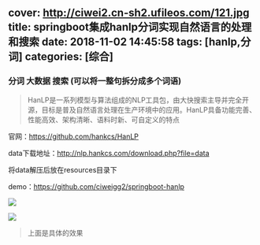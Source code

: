 cover: http://ciwei2.cn-sh2.ufileos.com/121.jpg
title: springboot集成hanlp分词实现自然语言的处理和搜索
date: 2018-11-02 14:45:58
tags: [hanlp,分词]
categories: [综合]
---
### 分词 大数据 搜索 (可以将一整句拆分成多个词语)

> HanLP是一系列模型与算法组成的NLP工具包，由大快搜索主导并完全开源，目标是普及自然语言处理在生产环境中的应用。HanLP具备功能完善、性能高效、架构清晰、语料时新、可自定义的特点

<!--more-->

官网：https://github.com/hankcs/HanLP

data下载地址：http://nlp.hankcs.com/download.php?file=data

将data解压后放在resources目录下

demo：https://github.com/ciweigg2/springboot-hanlp

![](/images/20181102144829.png)

![](/images/20181102144857.png)

> 上面是具体的效果